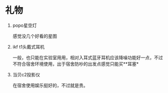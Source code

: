 # 礼物

1. popo星空灯 

   感觉没几个好看的星图

2. ikf t1头戴式耳机 

    一般，也只能在实验室用用，相对入耳式蓝牙耳机应该降噪功能好一点，不过不符合宿舍环境使用，出于宿舍防吵的出发点感觉只能买**耳塞*

3. 当贝c2投影仪 

    在宿舍使用娱乐挺好的，不过就是贵。